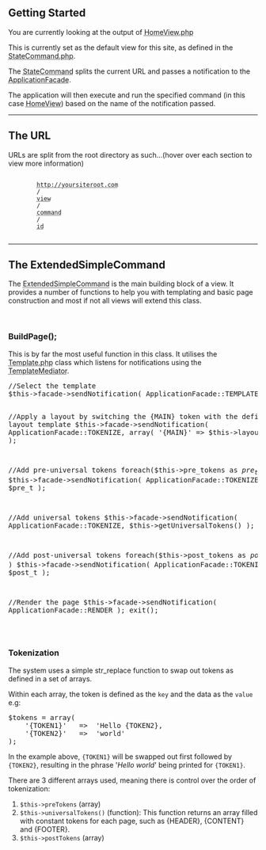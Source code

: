 <h2>Getting Started</h2>
<p>You are currently looking at the output of <abbr title="application\index\controller\commands\view\HomeView.php">HomeView.php</abbr></p>
<p>This is currently set as the default view for this site, as defined in the <abbr title="application\index\controller\commands\application\StateCommand.php">StateCommand.php</abbr>.</p>
<p>The <abbr title="application\index\controller\commands\application\StateCommand.php">StateCommand</abbr> splits the current URL and passes a notification to the <abbr title="application\index\AppliactionFacade.php">ApplicationFacade</abbr>.</p>
<p>The application will then execute and run the specified command (in this case <abbr title="application\index\controller\commands\view\HomeView.php">HomeView</abbr>) based on the name of the notification passed.</p>

<hr>

<h2>The URL</h2>
<p>URLs are split from the root directory as such...(hover over each section to view more information)</p>
<p>
    <code>
        <abbr title='The root of your site. If you are not running of the root of your site (a subfolder) then you may need to define this manually in the MySQL.php file.'>http://yoursiteroot.com</abbr>
        /
        <abbr title='This is main switch for views as defined in the StateCommand. This is accesible via the $this->view variable.'>view</abbr>
        /
        <abbr title='The $this->command variable can be used within a view to switch to different commans (e.g. get/edit/delete)'>command</abbr>
        /
        <abbr title='The ID is usually used to switch between different views/edits. Accessed using $this->id'>id</abbr>
    </code>
</p>
<hr>
<h2>The ExtendedSimpleCommand</h2>
<p>The <abbr title="application/common/controller/command/ExtendedSimpleCommand.php">ExtendedSimpleCommand</abbr> is the main building block of a view. It provides a number of functions to help you with templating and basic page construction and most if not all views will extend this class.</p>
<br>
<h3>BuildPage();</h3>
<p>This is by far the most useful function in this class. It utilises the <abbr title="application/common/view/Template.php">Template.php</abbr> class which listens for notifications using the <abbr title="application/common/view/TemplateMediator.php">TemplateMediator</abbr>.</p>
<pre>
//Select the template        
$this->facade->sendNotification( ApplicationFacade::TEMPLATE, $this->container );

//Apply a layout by switching the &#123;MAIN&#125; token with the defined layout template
$this->facade->sendNotification( ApplicationFacade::TOKENIZE, array( '&#123;MAIN&#125;' => $this->layout ) );

//Add pre-universal tokens
foreach($this->pre_tokens as $pre_t)
    if(is_array($pre_t)) 
        $this->facade->sendNotification( ApplicationFacade::TOKENIZE, $pre_t );

//Add universal tokens
$this->facade->sendNotification( ApplicationFacade::TOKENIZE, $this->getUniversalTokens() );

//Add post-universal tokens
foreach($this->post_tokens as $post_t)
    if( is_array($post_t) ) 
        $this->facade->sendNotification( ApplicationFacade::TOKENIZE, $post_t );

//Render the page
$this->facade->sendNotification( ApplicationFacade::RENDER );
exit();
</pre>
<br>
<h3>Tokenization</h3>
<p>The system uses a simple str_replace function to swap out tokens as defined in a set of arrays.</p>
<p>Within each array, the token is defined as the <code>key</code> and the data as the <code>value</code> e.g:</p>
<pre>
$tokens = array(
    '&#123;TOKEN1&#125;'   =>  'Hello &#123;TOKEN2&#125;,
    '&#123;TOKEN2&#125;'   =>  'world'
);
</pre>
<p>In the example above, <code>&#123;TOKEN1&#125;</code> will be swapped out first followed by <code>&#123;TOKEN2&#125;</code>, resulting in the phrase '<em>Hello world</em>' being printed for <code>&#123;TOKEN1&#125;</code>.</p>

<p>There are 3 different arrays used, meaning there is control over the order of tokenization:</p>
<ol>
    <li><code>$this->preTokens</code> (array)</li>
    <li><code>$this->universalTokens()</code> (function): This function returns an array filled with constant tokens for each page, such as &#123;HEADER&#125;, &#123;CONTENT&#125; and &#123;FOOTER&#125;.</li>
    <li><code>$this->postTokens</code> (array)</li>
</ol>
<br>
